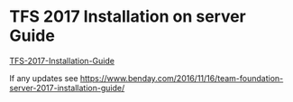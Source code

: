 # TFS 2017 Installation on server Guide 

[TFS-2017-Installation-Guide](benday-tfs2017-install-guide-v1.1.pdf)

If any updates see https://www.benday.com/2016/11/16/team-foundation-server-2017-installation-guide/
